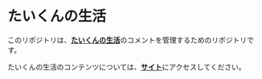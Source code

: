 # たいくんの生活

このリポジトリは、[**たいくんの生活**](https://www.taikun-life.com/)のコメントを管理するためのリポジトリです。

たいくんの生活のコンテンツについては、[**サイト**](https://www.taikun-life.com/)にアクセスしてください。